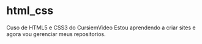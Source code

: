 # html_css
 Cuso de HTML5 e CSS3 do CursiemVideo
 Estou aprendendo a criar sites e agora vou gerenciar meus repositorios.
